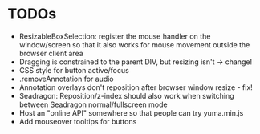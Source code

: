 # TODOs

* ResizableBoxSelection: register the mouse handler on the window/screen so that it also
  works for mouse movement outside the browser client area
* Dragging is constrained to the parent DIV, but resizing isn't -> change!
* CSS style for button active/focus
* .removeAnnotation for audio
* Annotation overlays don't reposition after browser window resize - fix! 
* Seadragon: Reposition/z-index should also work when switching between Seadragon normal/fullscreen mode
* Host an "online API" somewhere so that people can try yuma.min.js
* Add mouseover tooltips for buttons
